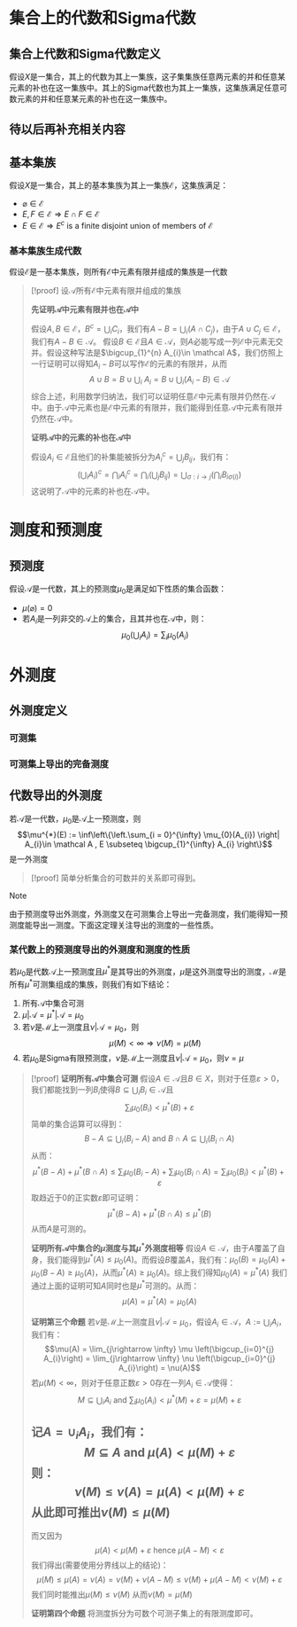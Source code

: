 # 集合上的代数和Sigma代数

## 集合上代数和Sigma代数定义
假设$X$是一集合，其上的代数为其上一集族，这子集集族任意两元素的并和任意某元素的补也在这一集族中。其上的Sigma代数也为其上一集族，这集族满足任意可数元素的并和任意某元素的补也在这一集族中。


## 待以后再补充相关内容







## 基本集族
假设$X$是一集合，其上的基本集族为其上一集族$\mathcal E$，这集族满足：
* $\varnothing \in \mathcal E$
* $E,F\in \mathcal E \Rightarrow E\cap F \in \mathcal E$
* $E\in \mathcal E \Rightarrow E^{c} \text{ is a finite disjoint union of members of }\mathcal E$

### 基本集族生成代数
假设$\mathcal E$是一基本集族，则所有$\mathcal E$中元素有限并组成的集族是一代数

>[!proof] 
>设$\mathcal A$所有$\mathcal E$中元素有限并组成的集族
>
>**先证明$\mathcal A$中元素有限并也在$\mathcal A$中**
>
>假设$A,B\in\mathcal E$，$B^{c} = \bigcup_{i}C_{i}$，我们有$A-B = \bigcup_{i} (A\cap C_{j})$，由于$A\cup C_{j}\in \mathcal E$，我们有$A-B\in \mathcal A$。
>假设$B \in \mathcal E$且$A\in \mathcal A$，则$A$必能写成一列$\mathcal E$中元素无交并。假设这种写法是$\bigcup_{1}^{n} A_{i}\in \mathcal A$，我们仿照上一行证明可以得知$A_{i} - B$可以写作$\mathcal E$的元素的有限并，从而$$A\cup B = B\cup\bigcup_{i} \ A_{i} = B\cup \bigcup_{i}(A_{i} - B)\in \mathcal A$$
>综合上述，利用数学归纳法，我们可以证明任意$\mathcal E$中元素有限并仍然在$\mathcal A$中。由于$\mathcal A$中元素也是$\mathcal E$中元素的有限并，我们能得到任意$\mathcal A$中元素有限并仍然在$\mathcal A$中。
>
>**证明$\mathcal A$中的元素的补也在$\mathcal A$中**
>
>假设$A_{i}\in \mathcal E$且他们的补集能被拆分为$A_{i}^{c}=\bigcup_{j} B_{ij}$，我们有：
>$$\left(\bigcup_{i}A_{i}\right)^{c} = \bigcap_{i} A_{i}^{c}= \bigcap_{i} \left(\bigcup_{j} B_{ij}\right) = \bigcup_{\sigma :i \rightarrow j} \left(\bigcap_{i} B_{i\sigma(i)}\right)$$
>这说明了$\mathcal A$中的元素的补也在$\mathcal A$中。

# 测度和预测度






## 预测度
假设$\mathcal A$是一代数，其上的预测度$\mu_{0}$是满足如下性质的集合函数：
* $\mu(\varnothing) = 0$
* 若$A_{i}$是一列非交的$\mathcal A$上的集合，且其并也在$\mathcal A$中，则：
	$$\mu_{0}(\bigcup_{i} A_{i}) = \sum_{i} \mu_{0}(A_{i})$$

# 外测度

## 外测度定义


### 可测集


### 可测集上导出的完备测度




## 代数导出的外测度
若$\mathcal A$是一代数，$\mu_{0}$是$\mathcal A$上一预测度，则
$$\mu^{*}(E) := \inf\left\{\left.\sum_{i = 0}^{\infty} \mu_{0}(A_{i}) \right| A_{i}\in \mathcal A , E \subseteq \bigcup_{1}^{\infty} A_{i}  \right\}$$
是一外测度
>[!proof] 
>简单分析集合的可数并的关系即可得到。

>[!note]
>由于预测度导出外测度，外测度又在可测集合上导出一完备测度，我们能得知一预测度能导出一测度。下面这定理关注导出的测度的一些性质。
### 某代数上的预测度导出的外测度和测度的性质
若$\mu_0$是代数$\mathcal A$上一预测度且$\mu^{*}$是其导出的外测度，$\mu$是这外测度导出的测度，$\mathcal M$是所有$\mu^{*}$可测集组成的集族，则我们有如下结论：
1. 所有$\mathcal A$中集合可测
2. $\mu|\mathcal A = \mu^{*}|\mathcal A = \mu_{0}$
3. 若$\nu$是$\mathcal M$上一测度且$\nu|\mathcal A = \mu_{0}$，则
	$$\mu(M)<\infty \Rightarrow \nu(M) = \mu(M)$$
4. 若$\mu_{0}$是Sigma有限预测度，$\nu$是$\mathcal M$上一测度且$\nu|\mathcal A = \mu_{0}$，则$\nu = \mu$

>[!proof] 
>**证明所有$\mathcal A$中集合可测**
>假设$A\in \mathcal A$且$B\in X$，则对于任意$\varepsilon >0$，我们都能找到一列$B_{i}$使得$B \subseteq \bigcup_{i}B_{i} \in \mathcal A$且$$\sum_{i} \mu_{0}(B_{i}) < \mu^{*}(B) + \varepsilon$$
>简单的集合运算可以得到：
>$$B-A \subseteq \bigcup_{i} (B_{i} - A)\text{ and } B\cap A \subseteq \bigcup_{i} (B_{i} \cap A)$$
>从而：
>$$\mu^{*} (B-A) + \mu^{*}(B\cap A) \leq \sum_{i}\mu_{0}(B_{i}-A) + \sum_{i}\mu_{0}(B_{i}\cap A) = \sum_{i}\mu_{0} (B_{i}) < \mu^{*}(B) + \varepsilon$$
>取趋近于$0$的正实数$\varepsilon$即可证明：
>$$\mu^{*} (B-A) + \mu^{*}(B\cap A)\leq \mu^{*}(B) $$
>从而$A$是可测的。
>
>**证明所有$\mathcal A$中集合的$\mu$测度与其$\mu^{*}$外测度相等**
>假设$A\in \mathcal A$，由于$A$覆盖了自身，我们能得到$\mu^{*}(A) \leq  \mu_{0}(A)$。而假设$B$覆盖$A$，我们有：$\mu_{0}(B) = \mu_{0}(A) + \mu_{0}(B-A)\geq \mu_0(A)$，从而$\mu^{*}(A)\geq \mu_{0}(A)$。综上我们得知$\mu_{0}(A)= \mu^{*}(A)$
>我们通过上面的证明可知$A$同时也是$\mu^{*}$可测的。从而：
>$$\mu(A) = \mu^{*}(A)= \mu_{0}(A)$$
>
>**证明第三个命题**
>若$\nu$是$\mathcal M$上一测度且$\nu|\mathcal A = \mu_{0}$，假设$A_{i}\in \mathcal A$，$A:=\bigcup_{i}A_{i}$，我们有：
>$$\mu(A) = \lim_{j\rightarrow \infty} \mu \left(\bigcup_{i=0}^{j} A_{i}\right) = \lim_{j\rightarrow \infty} \nu \left(\bigcup_{i=0}^{j} A_{i}\right) = \nu(A)$$
>若$\mu(M)<\infty$，则对于任意正数$\varepsilon>0$存在一列$A_{i} \in\mathcal A$使得：
>$$M \subseteq \bigcup _{i}A_{i} \text{ and }\sum_{i} \mu_{0}(A_{i})< \mu^{*}(M)+ \varepsilon = \mu(M)+ \varepsilon   $$
>
>记$A = \cup_{i}A_{i}$，我们有：
>$$M \subseteq A \text{ and }\mu(A) < \mu(M)+ \varepsilon   $$
>则：
>$$\nu(M) \leq \nu(A) = \mu(A) < \mu(M) + \varepsilon$$
>从此即可推出$\nu(M)\leq \mu (M)$
>----
>而又因为
>$$\mu(A) < \mu(M) + \varepsilon \text{ hence } \mu(A-M)  <\varepsilon$$
>我们得出(需要使用分界线以上的结论)：
>$$\mu(M) \leq \mu(A) = \nu(A) = \nu(M) + \nu(A-M) \leq \nu(M) + \mu(A-M) < \nu(M) + \varepsilon$$
>我们同时能推出$\mu(M)\leq\nu(M)$
>从而$\nu(M) = \mu(M)$
>
>**证明第四个命题**
>将测度拆分为可数个可测子集上的有限测度即可。










 
